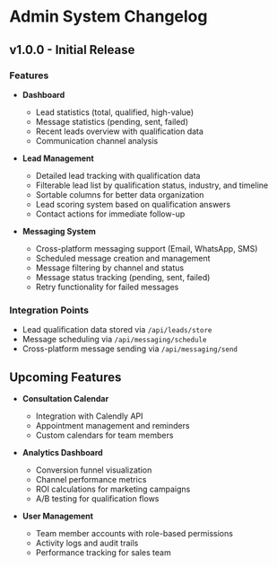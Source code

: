 # Admin System Changelog

## v1.0.0 - Initial Release

### Features
- **Dashboard**
  - Lead statistics (total, qualified, high-value)
  - Message statistics (pending, sent, failed)
  - Recent leads overview with qualification data
  - Communication channel analysis

- **Lead Management**
  - Detailed lead tracking with qualification data
  - Filterable lead list by qualification status, industry, and timeline
  - Sortable columns for better data organization
  - Lead scoring system based on qualification answers
  - Contact actions for immediate follow-up

- **Messaging System**
  - Cross-platform messaging support (Email, WhatsApp, SMS)
  - Scheduled message creation and management
  - Message filtering by channel and status
  - Message status tracking (pending, sent, failed)
  - Retry functionality for failed messages

### Integration Points
- Lead qualification data stored via `/api/leads/store`
- Message scheduling via `/api/messaging/schedule`
- Cross-platform message sending via `/api/messaging/send`

## Upcoming Features
- **Consultation Calendar**
  - Integration with Calendly API
  - Appointment management and reminders
  - Custom calendars for team members

- **Analytics Dashboard**
  - Conversion funnel visualization
  - Channel performance metrics
  - ROI calculations for marketing campaigns
  - A/B testing for qualification flows

- **User Management**
  - Team member accounts with role-based permissions
  - Activity logs and audit trails
  - Performance tracking for sales team 